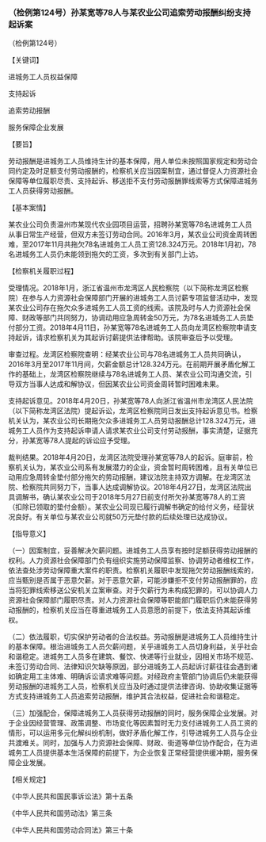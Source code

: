 ### （检例第124号）孙某宽等78人与某农业公司追索劳动报酬纠纷支持起诉案
（检例第124号）

【关键词】

进城务工人员权益保障

支持起诉

追索劳动报酬

服务保障企业发展

【要旨】

劳动报酬是进城务工人员维持生计的基本保障，用人单位未按照国家规定和劳动合同约定及时足额支付劳动报酬的，检察机关应当因案制宜，通过督促人力资源社会保障等单位履职尽责、支持起诉、移送拒不支付劳动报酬罪线索等方式保障进城务工人员获得劳动报酬。

【基本案情】

某农业公司负责温州市某现代农业园项目运营，招聘孙某宽等78名进城务工人员从事日常生产经营，但双方未签订劳动合同。2016年3月，某农业公司资金周转困难，至2017年11月共拖欠78名进城务工人员工资128.324万元。2018年1月初，78名进城务工人员仍未能领到拖欠的工资，多次到有关部门上访。

【检察机关履职过程】

受理情况。2018年1月，浙江省温州市龙湾区人民检察院（以下简称龙湾区检察院）在参与人力资源社会保障部门开展的进城务工人员讨薪专项监督活动中，发现某农业公司存在拖欠众多进城务工人员工资的线索。该院及时与人力资源社会保障、财政等部门共同努力，协调动用应急周转金50万元，为78名进城务工人员垫付部分工资。2018年4月11日，孙某宽等78名进城务工人员向龙湾区检察院申请支持起诉，请求检察机关为其起诉讨薪提供法律帮助。该院审查后予以受理。

审查过程。龙湾区检察院查明：经某农业公司与78名进城务工人员共同确认，2016年3月至2017年11月间，欠薪金额总计128.324万元。在前期开展矛盾化解工作的基础上，龙湾区检察院继续与78名进城务工人员、某农业公司沟通交流，引导双方当事人达成和解协议，但因某农业公司资金周转暂时困难未果。

支持起诉意见。2018年4月20日，孙某宽等78人向浙江省温州市龙湾区人民法院（以下简称龙湾区法院）提起诉讼，龙湾区检察院同日发出支持起诉意见书。检察机关认为，某农业公司长期拖欠众多进城务工人员劳动报酬总计128.324万元，进城务工人员作为支持起诉申请人请求某农业公司支付劳动报酬，事实清楚，证据充分，孙某宽等78人提起的诉讼应予受理。

裁判结果。2018年4月20日，龙湾区法院受理孙某宽等78人的起诉。庭审前，检察机关认为，某农业公司系有发展潜力的企业，资金暂时周转困难，且有关单位已动用应急周转金垫付部分拖欠的劳动报酬，建议法院主持双方调解。在龙湾区法院、检察院共同努力下，当事人达成调解协议。2018年4月27日，龙湾区法院出具调解书，确认某农业公司于2018年5月27日前支付所欠孙某宽等78人的工资（扣除已领取的垫付金额）。某农业公司现已履行调解书确定的给付义务，经营状况良好。有关单位与某农业公司就50万元垫付款的后续处理已达成协议。

【指导意义】

（一）因案制宜，妥善解决欠薪问题。进城务工人员享有按时足额获得劳动报酬的权利。人力资源社会保障部门负有组织实施劳动保障监察、协调劳动者维权工作，依法查处涉劳动保障重大案件的职责。检察机关履职中发现拖欠劳动报酬线索的，应当甄别是否属于恶意欠薪。对于恶意欠薪，可能涉嫌拒不支付劳动报酬罪的，应当将犯罪线索移送公安机关立案审查。对于欠薪行为未构成犯罪的，可以协调人力资源社会保障部门履职尽责。对人力资源社会保障等职能部门履职后仍未能获得劳动报酬的，检察机关应当在尊重进城务工人员意愿的前提下，依法支持其起诉维权。

（二）依法履职，切实保护劳动者的合法权益。劳动报酬是进城务工人员维持生计的基本保障。根治进城务工人员欠薪问题，关乎进城务工人员切身利益，关乎社会和谐稳定。进城务工人员多在建筑、餐饮、快递等行业就业，因相关市场不规范、未签订劳动合同、法律知识欠缺等原因，部分进城务工人员起诉讨薪往往会遇到诸如确定用工主体难、明确诉讼请求难等问题。对经政府主管部门协调后仍未能获得劳动报酬的进城务工人员，检察机关应当及时通过提供法律咨询、协助收集证据等方式支持进城务工人员追索劳动报酬，维护其合法权益，促进社会和谐稳定。

（三）加强配合，保障进城务工人员获得劳动报酬的同时，服务保障企业发展。对于企业因经营管理、政策调整、市场变化等因素暂时无力支付进城务工人员工资的情形，可以运用多元化解纠纷机制，做好矛盾化解工作，引导进城务工人员与企业共渡难关。同时，加强与人力资源社会保障、财政、街道等单位协作配合，在为进城务工人员提供基本生活保障的前提下，为企业恢复正常经营提供缓冲期，服务保障企业发展。

【相关规定】

《中华人民共和国民事诉讼法》第十五条

《中华人民共和国劳动法》第三条

《中华人民共和国劳动合同法》第三十条
